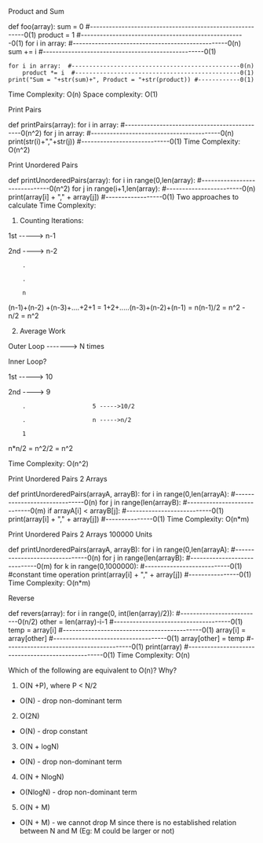 Product and Sum

def foo(array):
    sum = 0 #---------------------------------------------------------0(1)
    product = 1  #----------------------------------------------------0(1)
    for i in array: #-------------------------------------------------0(n)
        sum += i  #---------------------------------------------------0(1)
    
    for i in array:  #------------------------------------------------0(n)
        product *= i  #-----------------------------------------------0(1)
    print("Sum = "+str(sum)+", Product = "+str(product)) #------------0(1)
Time Complexity: O(n)
Space complexity: O(1)


Print Pairs

def printPairs(array):
    for i in array:  #---------------------------------------------0(n^2)
        for j in array:  #-----------------------------------------0(n)
            print(str(i)+","+str(j))  #----------------------------0(1)
Time Complexity: O(n^2)




Print Unordered Pairs

def printUnorderedPairs(array):
    for i in range(0,len(array):  #------------------------------0(n^2)
        for j in range(i+1,len(array):  #------------------------0(n)
            print(array[i] + "," + array[j])  #------------------0(1)
Two approaches to calculate Time Complexity:

1. Counting Iterations:

1st -----> n-1

2nd ----> n-2

        .

        .

        n

(n-1)+(n-2) +(n-3)+....+2+1 = 1+2+.....(n-3)+(n-2)+(n-1) = n(n-1)/2 = n^2 - n/2 = n^2

2. Average Work

Outer Loop -------> N times

Inner Loop?

1st -----> 10

2nd ----> 9

        .                   5 ----->10/2

        .                   n ----->n/2

        1

n*n/2 = n^2/2 = n^2

Time Complexity: O(n^2)




Print Unordered Pairs 2 Arrays

def printUnorderedPairs(arrayA, arrayB):
    for i in range(0,len(arrayA):  #------------------------------0(n)
        for j in range(len(arrayB):  #----------------------------0(m)
            if arrayA[i] < arrayB[j]: #---------------------------0(1)
                print(array[i] + "," + array[j])  #---------------0(1)
Time Complexity: O(n*m)



Print Unordered Pairs 2 Arrays 100000 Units

def printUnorderedPairs(arrayA, arrayB):
    for i in range(0,len(arrayA):  #-------------------------------0(n)
        for j in range(len(arrayB):  #-----------------------------0(m)
            for k in range(0,1000000): #---------------------------0(1) #constant time operation
                print(array[i] + "," + array[j])  #----------------0(1)
Time Complexity: O(n*m)



Reverse

def revers(array):
    for i in range(0, int(len(array)/2)):  #--------------------------0(n/2)
        other = len(array)-i-1  #-------------------------------------0(1)
        temp = array[i]  #--------------------------------------------0(1)
        array[i] = array[other]  #------------------------------------0(1)
        array[other] = temp  #----------------------------------------0(1)
    print(array)  #---------------------------------------------------0(1)
Time Complexity: O(n)



Which of the following are equivalent to O(n)? Why?

1. O(N +P), where P < N/2

- O(N) - drop non-dominant term

2. O(2N)

- O(N) - drop constant

3. O(N + logN)

- O(N) - drop non-dominant term

4. O(N + NlogN)

- O(NlogN) - drop non-dominant term

5. O(N + M)

- O(N + M) - we cannot drop M since there is no established relation between N and M (Eg: M could be larger or not)
